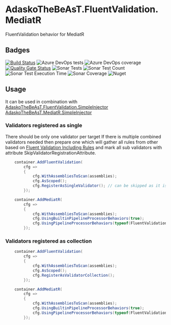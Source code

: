 # AdaskoTheBeAsT.FluentValidation.MediatR

FluentValidation behavior for MediatR

## Badges

[![Build Status](https://adaskothebeast.visualstudio.com/AdaskoTheBeAsT.FluentValidation.MediatR/_apis/build/status/AdaskoTheBeAsT.AdaskoTheBeAsT.FluentValidation.MediatR?branchName=master)](https://adaskothebeast.visualstudio.com/AdaskoTheBeAsT.FluentValidation.MediatR/_build/latest?definitionId=9&branchName=master)
![Azure DevOps tests](https://img.shields.io/azure-devops/tests/AdaskoTheBeAsT/AdaskoTheBeAsT.FluentValidation.MediatR/15)
![Azure DevOps coverage](https://img.shields.io/azure-devops/coverage/AdaskoTheBeAsT/AdaskoTheBeAsT.FluentValidation.MediatR/15?style=plastic)
[![Quality Gate Status](https://sonarcloud.io/api/project_badges/measure?project=AdaskoTheBeAsT_AdaskoTheBeAsT.FluentValidation.MediatR&metric=alert_status)](https://sonarcloud.io/dashboard?id=AdaskoTheBeAsT_AdaskoTheBeAsT.FluentValidation.MediatR)
![Sonar Tests](https://img.shields.io/sonar/tests/AdaskoTheBeAsT_AdaskoTheBeAsT.FluentValidation.MediatR?server=https%3A%2F%2Fsonarcloud.io)
![Sonar Test Count](https://img.shields.io/sonar/total_tests/AdaskoTheBeAsT_AdaskoTheBeAsT.FluentValidation.MediatR?server=https%3A%2F%2Fsonarcloud.io)
![Sonar Test Execution Time](https://img.shields.io/sonar/test_execution_time/AdaskoTheBeAsT_AdaskoTheBeAsT.FluentValidation.MediatR?server=https%3A%2F%2Fsonarcloud.io)
![Sonar Coverage](https://img.shields.io/sonar/coverage/AdaskoTheBeAsT_AdaskoTheBeAsT.FluentValidation.MediatR?server=https%3A%2F%2Fsonarcloud.io&style=plastic)
![Nuget](https://img.shields.io/nuget/dt/AdaskoTheBeAsT.FluentValidation.MediatR)

## Usage

It can be used in combination with [AdaskoTheBeAsT.FluentValidation.SimpleInjector](https://github.com/AdaskoTheBeAsT/AdaskoTheBeAsT.FluentValidation.SimpleInjector) [AdaskoTheBeAsT.MediatR.SimpleInjector](https://github.com/AdaskoTheBeAsT/AdaskoTheBeAsT.MediatR.SimpleInjector)

### Validators registered as single
There should be only one validator per target
If there is multiple combined validators needed then prepare one which will gather all rules from other
based  on [Fluent Validation Including Rules](https://docs.fluentvalidation.net/en/latest/including-rules.html)
and mark all sub validators with attribute SkipValidatorRegistrationAttribute.

```cs
    container.AddFluentValidation(
        cfg =>
        {
            cfg.WithAssembliesToScan(assemblies);
            cfg.AsScoped();
            cfg.RegisterAsSingleValidator(); // can be skipped as it is default
        });

    container.AddMediatR(
        cfg =>
        {
            cfg.WithAssembliesToScan(assemblies);
            cfg.UsingBuiltinPipelineProcessorBehaviors(true);
            cfg.UsingPipelineProcessorBehaviors(typeof(FluentValidationPipelineBehavior<,>));
        });
```

### Validators registered as collection

```cs
    container.AddFluentValidation(
        cfg =>
        {
            cfg.WithAssembliesToScan(assemblies);
            cfg.AsScoped();
            cfg.RegisterAsValidatorCollection();
        });

    container.AddMediatR(
        cfg =>
        {
            cfg.WithAssembliesToScan(assemblies);
            cfg.UsingBuiltinPipelineProcessorBehaviors(true);
            cfg.UsingPipelineProcessorBehaviors(typeof(FluentValidationCollectionPipelineBehavior<,>));
        });
```